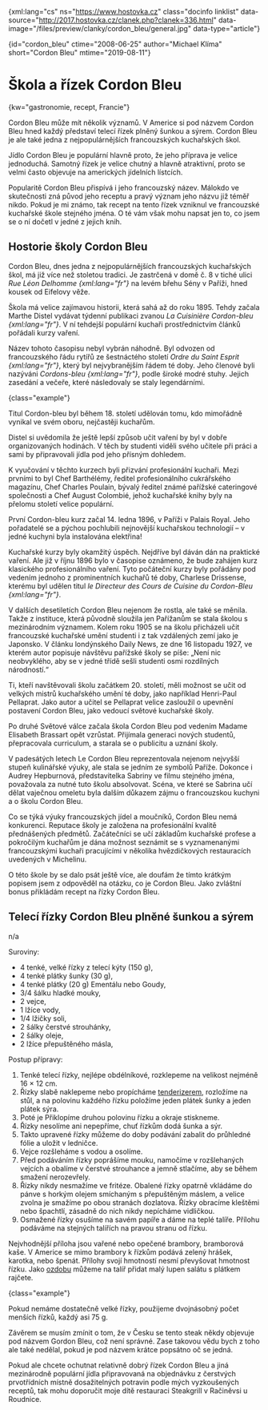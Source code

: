 
{xml:lang="cs" ns="https://www.hostovka.cz" class="docinfo linklist" data-source="http://2017.hostovka.cz/clanek.php?clanek=336.html" data-image="/files/preview/clanky/cordon_bleu/general.jpg" data-type="article"}

{id="cordon\_bleu" ctime="2008-06-25" author="Michael Klíma" short="Cordon Bleu" mtime="2019-08-11"}

# Škola a řízek Cordon Bleu

<!-- generated attribute kw by user_udpatekw.sh on 2019-03-13, do not edit -->

{kw="gastronomie, recept, Francie"}

Cordon Bleu může mít několik významů. V Americe si pod názvem Cordon Bleu hned každý představí telecí řízek plněný šunkou a sýrem. Cordon Bleu je ale také jedna z nejpopulárnějších francouzských kuchařských škol.

Jídlo Cordon Bleu je populární hlavně proto, že jeho příprava je velice jednoduchá. Samotný řízek je velice chutný a hlavně atraktivní, proto se velmi často objevuje na amerických jídelních lístcích.

Popularitě Cordon Bleu přispívá i jeho francouzský název. Málokdo ve skutečnosti zná původ jeho receptu a pravý význam jeho názvu již téměř nikdo. Pokud je mi známo, tak recept na tento řízek vzniknul ve francouzské kuchařské škole stejného jména. O té vám však mohu napsat jen to, co jsem se o ní dočetl v jedné z jejich knih.

## Hostorie školy Cordon Bleu

Cordon Bleu, dnes jedna z nejpopulárnějších francouzských kuchařských škol, má již více než stoletou tradici. Je zastrčená v domě č. 8 v tiché ulici _Rue Léon Delhomme {xml:lang="fr"}_ na levém břehu Sény v Paříži, hned kousek od Eifelovy věže.

Škola má velice zajímavou historii, která sahá až do roku 1895. Tehdy začala Marthe Distel vydávat týdenní publikaci zvanou _La Cuisinière Cordon-bleu {xml:lang="fr"}_. V ní tehdejší populární kuchaři prostřednictvím článků pořádali kurzy vaření.

Název tohoto časopisu nebyl vybrán náhodně. Byl odvozen od francouzského řádu rytířů ze šestnáctého století _Ordre du Saint Esprit {xml:lang="fr"}_, který byl nejvybranějším řádem té doby. Jeho členové byli nazýváni _Cordons-bleu {xml:lang="fr"}_, podle široké modré stuhy. Jejich zasedání a večeře, které následovaly se staly legendárními.

{class="example"}

Titul Cordon-bleu byl během 18. století udělován tomu, kdo mimořádně vynikal ve svém oboru, nejčastěji kuchařům.

Distel si uvědomila že ještě lepší způsob učit vaření by byl v dobře organizovaných hodinách. V těch by studenti viděli svého učitele při práci a sami by připravovali jídla pod jeho přísným dohledem.

K vyučování v těchto kurzech byli přizvání profesionální kuchaři. Mezi prvními to byl Chef Barthélémy, ředitel profesionálního cukrářského magazínu, Chef Charles Poulain, bývalý ředitel známé pařížské cateringové společnosti a Chef August Colombié, jehož kuchařské knihy byly na přelomu století velice populární.

První Cordon-bleu kurz začal 14. ledna 1896, v Paříži v Palais Royal. Jeho pořadatelé se a pýchou pochlubili nejnovější kuchařskou technologií – v jedné kuchyni byla instalována elektřina!

Kuchařské kurzy byly okamžitý úspěch. Nejdříve byl dáván dán na praktické vaření. Ale již v říjnu 1896 bylo v časopise oznámeno, že bude zahájen kurz klasického profesionálního vaření. Tyto počáteční kurzy byly pořádány pod vedením jednoho z prominentních kuchařů té doby, Charlese Drissense, kterému byl udělen titul _le Directeur des Cours de Cuisine du Cordon-Bleu {xml:lang="fr"}_.

V dalších desetiletích Cordon Bleu nejenom že rostla, ale také se měnila. Takže z instituce, která původně sloužila jen Pařížanům se stala školou s mezinárodním významem. Kolem roku 1905 se na školu přicházeli učit francouzské kuchařské umění studenti i z tak vzdálených zemí jako je Japonsko. V článku londýnského Daily News, ze dne 16 listopadu 1927, ve kterém autor popisuje návštěvu pařížské školy se píše: „Není nic neobvyklého, aby se v jedné třídě sešli studenti osmi rozdílných národností.“

Ti, kteří navštěvovali školu začátkem 20. století, měli možnost se učit od velkých mistrů kuchařského umění té doby, jako například Henri-Paul Pellaprat. Jako autor a učitel se Pellaprat velice zasloužil o upevnění postavení Cordon Bleu, jako vedoucí světové kuchařské školy.

Po druhé Světové válce začala škola Cordon Bleu pod vedením Madame Elisabeth Brassart opět vzrůstat. Přijímala generaci nových studentů, přepracovala curriculum, a starala se o publicitu a uznání školy.

V padesátých letech Le Cordon Bleu reprezentovala nejenom nejvyšší stupeň kulinářské výuky, ale stala se jedním ze symbolů Paříže. Dokonce i Audrey Hepburnová, představitelka Sabriny ve filmu stejného jména, považovala za nutné tuto školu absolvovat. Scéna, ve které se Sabrina učí dělat vaječnou omeletu byla dalším důkazem zájmu o francouzskou kuchyni a o školu Cordon Bleu.

Co se týká výuky francouzských jídel a moučníků, Cordon Bleu nemá konkurenci. Reputace školy je založena na profesionální kvalitě přednášených předmětů. Začátečníci se učí základům kuchařské profese a pokročilým kuchařům je dána možnost seznámit se s vyznamenanými francouzskými kuchaři pracujícími v několika hvězdičkových restauracích uvedených v Michelinu.

O této škole by se dalo psát ještě více, ale doufám že tímto krátkým popisem jsem z odpověděl na otázku, co je Cordon Bleu. Jako zvláštní bonus přikládám recept na řízky Cordon Bleu.

## Telecí řízky Cordon Bleu plněné šunkou a sýrem

n/a

Suroviny:

  * 4 tenké, velké řízky z telecí kýty (150 g),
  * 4 tenké plátky šunky (30 g),
  * 4 tenké plátky (20 g) Ementálu nebo Goudy,
  * 3/4 šálku hladké mouky,
  * 2 vejce,
  * 1 lžíce vody,
  * 1/4 lžičky soli,
  * 2 šálky čerstvé strouhánky,
  * 2 šálky oleje,
  * 2 lžíce přepuštěného másla,

Postup přípravy:

  1. Tenké telecí řízky, nejlépe obdélníkové, rozklepeme na velikost nejméně 16 × 12 cm.
  2. Řízky slabě naklepeme nebo propícháme [tenderizerem][1], rozložíme na stůl, a na polovinu každého řízku položíme jeden plátek šunky a jeden plátek sýra.
  3. Poté je Přiklopíme druhou polovinu řízku a okraje stiskneme.
  4. Řízky nesolíme ani nepepříme, chuť řízkům dodá šunka a sýr.
  5. Takto upravené řízky můžeme do doby podávání zabalit do průhledné fólie a uložit v ledničce.
  6. Vejce rozšleháme s vodou a osolíme.
  7. Před podáváním řízky poprášíme mouku, namočíme v rozšlehaných vejcích a obalíme v čerstvé strouhance a jemně stlačíme, aby se během smažení nerozevřely.
  8. Řízky nikdy nesmažíme ve fritéze. Obalené řízky opatrně vkládáme do pánve s horkým olejem smíchaným s přepuštěným máslem, a velice zvolna je smažíme po obou stranách dozlatova. Řízky obracíme kleštěmi nebo špachtlí, zásadně do nich nikdy nepícháme vidličkou.
  9. Osmažené řízky osušíme na savém papíře a dáme na teplé talíře. Přílohu podáváme na stejných talířích na pravou stranu od řízku.

Nejvhodnější příloha jsou vařené nebo opečené brambory, bramborová kaše. V Americe se mimo brambory k řízkům podává zelený hrášek, karotka, nebo špenát. Přílohy svojí hmotností nesmí převyšovat hmotnost řízku. Jako [ozdobu][2] můžeme na talíř přidat malý lupen salátu s plátkem rajčete.

{class="example"}

Pokud nemáme dostatečně velké řízky, použijeme dvojnásobný počet menších řízků, každý asi 75 g.

Závěrem se musím zmínit o tom, že v Česku se tento steak někdy objevuje pod názvem Gordon Bleu, což není správné. Zase takovou vědu bych z toho ale také nedělal, pokud je pod názvem krátce popsátno oč se jedná.

Pokud ale chcete ochutnat relativně dobrý řízek Cordon Bleu a jiná mezinárodně populární jídla připravovaná na objednávku z čerstvých prvotřídních místně dosažitelných potravin podle mých vyzkoušených receptů, tak mohu doporučit moje dítě restauraci Steakgrill v Račiněvsi u Roudnice.

 [1]: /tenderizovani
 [2]: /zdobeni


